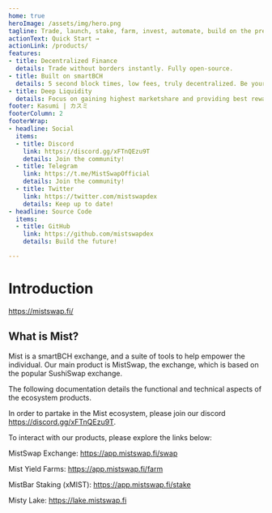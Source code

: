 ```yaml
---
home: true
heroImage: /assets/img/hero.png
tagline: Trade, launch, stake, farm, invest, automate, build on the premier DeFi platform of smartBCH
actionText: Quick Start →
actionLink: /products/
features:
- title: Decentralized Finance
  details: Trade without borders instantly. Fully open-source.
- title: Built on smartBCH
  details: 5 second block times, low fees, truly decentralized. Be your own bank.
- title: Deep Liquidity
  details: Focus on gaining highest marketshare and providing best rewards to liquidity providers.
footer: Kasumi | カスミ
footerColumn: 2
footerWrap:
- headline: Social
  items:
  - title: Discord
    link: https://discord.gg/xFTnQEzu9T
    details: Join the community!
  - title: Telegram
    link: https://t.me/MistSwapOfficial
    details: Join the community!
  - title: Twitter
    link: https://twitter.com/mistswapdex
    details: Keep up to date!
- headline: Source Code
  items:
  - title: GitHub
    link: https://github.com/mistswapdex
    details: Build the future!

---
```


# Introduction

<https://mistswap.fi/>

## What is Mist?

Mist is a smartBCH exchange, and a suite of tools to help empower the individual. Our main product is MistSwap, the exchange, which is based on the popular SushiSwap exchange. 

The following documentation details the functional and technical aspects of the ecosystem products.

In order to partake in the Mist ecosystem, please join our discord <https://discord.gg/xFTnQEzu9T>.

To interact with our products, please explore the links below:

MistSwap Exchange: <https://app.mistswap.fi/swap>

Mist Yield Farms: <https://app.mistswap.fi/farm>

MistBar Staking (xMIST): <https://app.mistswap.fi/stake>

Misty Lake: <https://lake.mistswap.fi>
